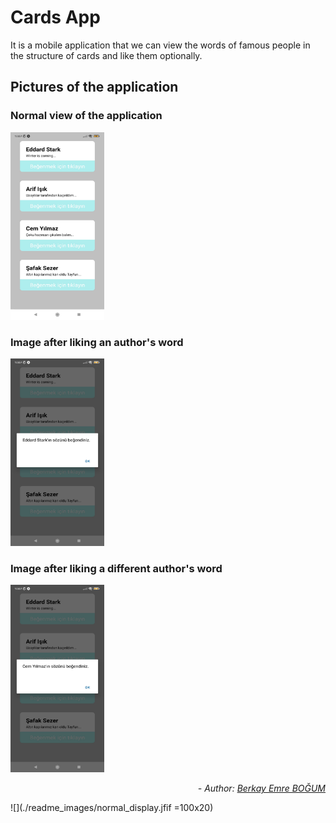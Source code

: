 # Cards App 

It is a mobile application that we can view the words of famous people in the structure of cards and like them optionally.

## Pictures of the application



### Normal view of the application


<img src="./readme_images/normal_display.jfif" alt="normal" width="150" height="300"/>

### Image after liking an author's word
<img src="./readme_images/after_liked_display.jfif" alt="afterLike" width="150" height="300"/>

### Image after liking a different author's word
<img src="./readme_images/after_liked_displayy.jfif" alt="afterLiked" width="150" height="300"/>

*<div align="end"> - Author: [Berkay Emre BOĞUM](https://www.linkedin.com/in/berkay-emre-bo%C4%9Fum-058782240/) </div>*

![](./readme_images/normal_display.jfif =100x20)
